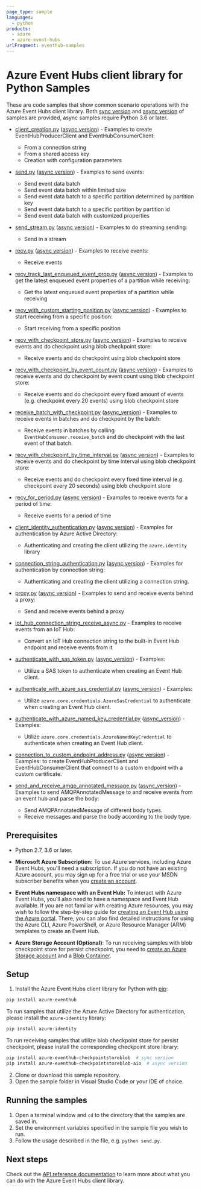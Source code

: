 ```yaml
---
page_type: sample
languages:
  - python
products:
  - azure
  - azure-event-hubs
urlFragment: eventhub-samples
---
```


# Azure Event Hubs client library for Python Samples

These are code samples that show common scenario operations with the Azure Event Hubs client library.
Both [sync version](https://github.com/Azure/azure-sdk-for-python/tree/main/sdk/eventhub/azure-eventhub/samples/sync_samples) and [async version](https://github.com/Azure/azure-sdk-for-python/tree/main/sdk/eventhub/azure-eventhub/samples/async_samples) of samples are provided, async samples require Python 3.6 or later.

- [client_creation.py](https://github.com/Azure/azure-sdk-for-python/tree/main/sdk/eventhub/azure-eventhub/samples/sync_samples/client_creation.py) ([async version](https://github.com/Azure/azure-sdk-for-python/tree/main/sdk/eventhub/azure-eventhub/samples/async_samples/client_creation_async.py)) - Examples to create EventHubProducerClient and EventHubConsumerClient:
    - From a connection string
    - From a shared access key
    - Creation with configuration parameters

- [send.py](https://github.com/Azure/azure-sdk-for-python/tree/main/sdk/eventhub/azure-eventhub/samples/sync_samples/send.py) ([async version](https://github.com/Azure/azure-sdk-for-python/tree/main/sdk/eventhub/azure-eventhub/samples/async_samples/send_async.py)) - Examples to send events:
    - Send event data batch
    - Send event data batch within limited size
    - Send event data batch to a specific partition determined by partition key
    - Send event data batch to a specific partition by partition id
    - Send event data batch with customized properties

- [send_stream.py](https://github.com/Azure/azure-sdk-for-python/tree/main/sdk/eventhub/azure-eventhub/samples/sync_samples/send_stream.py) ([async version](https://github.com/Azure/azure-sdk-for-python/tree/main/sdk/eventhub/azure-eventhub/samples/async_samples/send_stream_async.py)) - Examples to do streaming sending:
    - Send in a stream

- [recv.py](https://github.com/Azure/azure-sdk-for-python/tree/main/sdk/eventhub/azure-eventhub/samples/sync_samples/recv.py) ([async version](https://github.com/Azure/azure-sdk-for-python/tree/main/sdk/eventhub/azure-eventhub/samples/async_samples/recv_async.py)) - Examples to receive events:
    - Receive events

- [recv_track_last_enqueued_event_prop.py](https://github.com/Azure/azure-sdk-for-python/tree/main/sdk/eventhub/azure-eventhub/samples/sync_samples/recv_track_last_enqueued_event_prop.py) ([async version](https://github.com/Azure/azure-sdk-for-python/tree/main/sdk/eventhub/azure-eventhub/samples/async_samples/recv_track_last_enqueued_event_prop_async.py)) - Examples to get the latest enqueued event properties of a partition while receiving:
    - Get the latest enqueued event properties of a partition while receiving

- [recv_with_custom_starting_position.py](https://github.com/Azure/azure-sdk-for-python/tree/main/sdk/eventhub/azure-eventhub/samples/sync_samples/recv_with_custom_starting_position.py) ([async version](https://github.com/Azure/azure-sdk-for-python/tree/main/sdk/eventhub/azure-eventhub/samples/async_samples/recv_with_custom_starting_position_async.py)) - Examples to start receiving from a specific position:
    - Start receiving from a specific position

- [recv_with_checkpoint_store.py](https://github.com/Azure/azure-sdk-for-python/tree/main/sdk/eventhub/azure-eventhub/samples/sync_samples/recv_with_checkpoint_store.py) ([async version](https://github.com/Azure/azure-sdk-for-python/tree/main/sdk/eventhub/azure-eventhub/samples/async_samples/recv_with_checkpoint_store_async.py)) - Examples to receive events and do checkpoint using blob checkpoint store:
    - Receive events and do checkpoint using blob checkpoint store

- [recv_with_checkpoint_by_event_count.py](https://github.com/Azure/azure-sdk-for-python/tree/main/sdk/eventhub/azure-eventhub/samples/sync_samples/recv_with_checkpoint_by_event_count.py) ([async version](https://github.com/Azure/azure-sdk-for-python/tree/main/sdk/eventhub/azure-eventhub/samples/async_samples/recv_with_checkpoint_by_event_count_async.py)) - Examples to receive events and do checkpoint by event count using blob checkpoint store:
    - Receive events and do checkpoint every fixed amount of events (e.g. checkpoint every 20 events) using blob checkpoint store

- [receive_batch_with_checkpoint.py](https://github.com/Azure/azure-sdk-for-python/tree/main/sdk/eventhub/azure-eventhub/samples/sync_samples/receive_batch_with_checkpoint.py) ([async_version](https://github.com/Azure/azure-sdk-for-python/tree/main/sdk/eventhub/azure-eventhub/samples/async_samples/receive_batch_with_checkpoint_async.py)) - Examples to receive events in batches and do checkpoint by the batch:
    - Receive events in batches by calling `EventHubConsumer.receive_batch` and do checkpoint with the last event of that batch.

- [recv_with_checkpoint_by_time_interval.py](https://github.com/Azure/azure-sdk-for-python/tree/main/sdk/eventhub/azure-eventhub/samples/sync_samples/recv_with_checkpoint_by_time_interval.py) ([async version](https://github.com/Azure/azure-sdk-for-python/tree/main/sdk/eventhub/azure-eventhub/samples/async_samples/recv_with_checkpoint_by_time_interval_async.py)) - Examples to receive events and do checkpoint by time interval using blob checkpoint store:
    - Receive events and do checkpoint every fixed time interval (e.g. checkpoint every 20 seconds) using blob checkpoint store

- [recv_for_period.py](https://github.com/Azure/azure-sdk-for-python/tree/main/sdk/eventhub/azure-eventhub/samples/sync_samples/recv_for_period.py) ([async version](https://github.com/Azure/azure-sdk-for-python/tree/main/sdk/eventhub/azure-eventhub/samples/async_samples/recv_for_period_async.py)) - Examples to receive events for a period of time:
    - Receive events for a period of time

- [client_identity_authentication.py](https://github.com/Azure/azure-sdk-for-python/tree/main/sdk/eventhub/azure-eventhub/samples/sync_samples/client_identity_authentication.py) ([async version](https://github.com/Azure/azure-sdk-for-python/tree/main/sdk/eventhub/azure-eventhub/samples/async_samples/client_identity_authentication_async.py)) - Examples for authentication by Azure Active Directory:
    - Authenticating and creating the client utilizing the `azure.identity` library

- [connection_string_authentication.py](https://github.com/Azure/azure-sdk-for-python/tree/main/sdk/eventhub/azure-eventhub/samples/sync_samples/connection_string_authentication.py) ([async version](https://github.com/Azure/azure-sdk-for-python/tree/main/sdk/eventhub/azure-eventhub/samples/async_samples/connection_string_authentication_async.py)) - Examples for authentication by connection string:
    - Authenticating and creating the client utilizing a connection string.

- [proxy.py](https://github.com/Azure/azure-sdk-for-python/tree/main/sdk/eventhub/azure-eventhub/samples/sync_samples/proxy.py) ([async version](https://github.com/Azure/azure-sdk-for-python/tree/main/sdk/eventhub/azure-eventhub/samples/async_samples/proxy_async.py)) - Examples to send and receive events behind a proxy:
    - Send and receive events behind a proxy

- [iot_hub_connection_string_receive_async.py](https://github.com/Azure/azure-sdk-for-python/tree/main/sdk/eventhub/azure-eventhub/samples/async_samples/iot_hub_connection_string_receive_async.py) - Examples to receive events from an IoT Hub:
    - Convert an IoT Hub connection string to the built-in Event Hub endpoint and receive events from it

- [authenticate_with_sas_token.py](https://github.com/Azure/azure-sdk-for-python/tree/main/sdk/eventhub/azure-eventhub/samples/sync_samples/authenticate_with_sas_token.py) ([async_version](https://github.com/Azure/azure-sdk-for-python/tree/main/sdk/eventhub/azure-eventhub/samples/async_samples/authenticate_with_sas_token_async.py)) - Examples:
    - Utilize a SAS token to authenticate when creating an Event Hub client.

- [authenticate_with_azure_sas_credential.py](https://github.com/Azure/azure-sdk-for-python/tree/main/sdk/eventhub/azure-eventhub/samples/sync_samples/authenticate_with_azure_sas_credential.py) ([async_version](https://github.com/Azure/azure-sdk-for-python/tree/main/sdk/eventhub/azure-eventhub/samples/async_samples/authenticate_with_azure_sas_credential_async.py)) - Examples:
    - Utilize `azure.core.credentials.AzureSasCredential` to authenticate when creating an Event Hub client.

- [authenticate_with_azure_named_key_credential.py](https://github.com/Azure/azure-sdk-for-python/tree/main/sdk/eventhub/azure-eventhub/samples/sync_samples/authenticate_with_azure_named_key_credential.py) ([async_version](https://github.com/Azure/azure-sdk-for-python/tree/main/sdk/eventhub/azure-eventhub/samples/async_samples/authenticate_with_azure_named_key_credential_async.py)) - Examples:
    - Utilize `azure.core.credentials.AzureNamedKeyCredential` to authenticate when creating an Event Hub client.

- [connection_to_custom_endpoint_address.py](https://github.com/Azure/azure-sdk-for-python/tree/main/sdk/eventhub/azure-eventhub/samples/sync_samples/connection_to_custom_endpoint_address.py) ([async version](https://github.com/Azure/azure-sdk-for-python/tree/main/sdk/eventhub/azure-eventhub/samples/async_samples/connection_to_custom_endpoint_address_async.py)) - Examples:
  to create EventHubProducerClient and EventHubConsumerClient that connect to a custom endpoint with a custom certificate.

- [send_and_receive_amqp_annotated_message.py](https://github.com/Azure/azure-sdk-for-python/tree/main/sdk/eventhub/azure-eventhub/samples/sync_samples/send_and_receive_amqp_annotated_message.py) ([async_version](https://github.com/Azure/azure-sdk-for-python/tree/main/sdk/eventhub/azure-eventhub/samples/async_samples/send_and_receive_amqp_annotated_message_async.py)) - Examples to send AMQPAnnotatedMessage to and receive events from an event hub and parse the body:
    - Send AMQPAnnotatedMessage of different body types.
    - Receive messages and parse the body according to the body type.

## Prerequisites
- Python 2.7, 3.6 or later.
- **Microsoft Azure Subscription:**  To use Azure services, including Azure Event Hubs, you'll need a subscription.
If you do not have an existing Azure account, you may sign up for a free trial or use your MSDN subscriber benefits when you [create an account](https://account.windowsazure.com/Home/Index).

- **Event Hubs namespace with an Event Hub:** To interact with Azure Event Hubs, you'll also need to have a namespace and Event Hub  available.
If you are not familiar with creating Azure resources, you may wish to follow the step-by-step guide
for [creating an Event Hub using the Azure portal](https://docs.microsoft.com/azure/event-hubs/event-hubs-create).
There, you can also find detailed instructions for using the Azure CLI, Azure PowerShell, or Azure Resource Manager (ARM) templates to create an Event Hub.

- **Azure Storage Account (Optional)**: To run receiving samples with blob checkpoint store for persist checkpoint, you need to [create an Azure Storage account](https://docs.microsoft.com/azure/storage/common/storage-quickstart-create-account?tabs=azure-portal) and a [Blob Container](https://docs.microsoft.com/azure/storage/blobs/storage-quickstart-blobs-portal#create-a-container).

## Setup

1. Install the Azure Event Hubs client library for Python with [pip](https://pypi.org/project/pip/):
```bash
pip install azure-eventhub
```

To run samples that utilize the Azure Active Directory for authentication, please install the `azure-identity` library:
```bash
pip install azure-identity
```

To run receiving samples that utilize blob checkpoint store for persist checkpoint, please install the corresponding checkpoint store library:
```bash
pip install azure-eventhub-checkpointstoreblob  # sync version
pip install azure-eventhub-checkpointstoreblob-aio  # async version
```
2. Clone or download this sample repository.
3. Open the sample folder in Visual Studio Code or your IDE of choice.

## Running the samples

1. Open a terminal window and `cd` to the directory that the samples are saved in.
2. Set the environment variables specified in the sample file you wish to run.
3. Follow the usage described in the file, e.g. `python send.py`.

## Next steps

Check out the [API reference documentation](https://azuresdkdocs.blob.core.windows.net/$web/python/azure-eventhub/latest/azure.eventhub.html) to learn more about
what you can do with the Azure Event Hubs client library.
